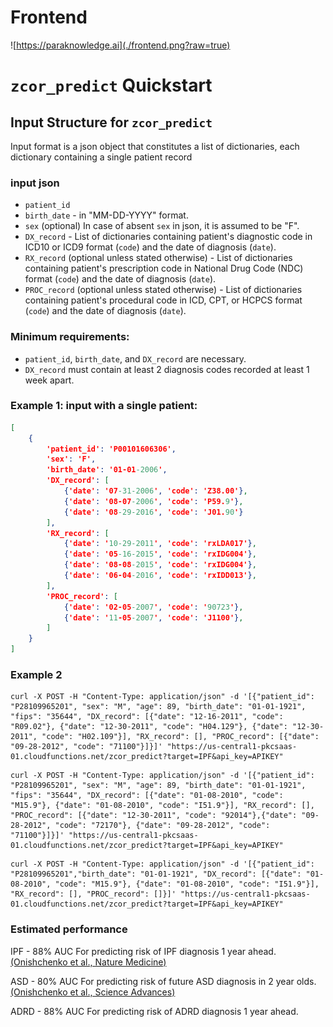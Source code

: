 # Frontend

![https://paraknowledge.ai](./frontend.png?raw=true)


# `zcor_predict` Quickstart



## Input Structure  for `zcor_predict`

Input format is a json object that constitutes a list of dictionaries, each dictionary containing a single patient record

###  input json
* `patient_id` 
* `birth_date` - in "MM-DD-YYYY" format.
* `sex` (optional) In case of absent `sex` in json, it is assumed to be "F".
* `DX_record` - List of dictionaries containing patient's diagnostic code in ICD10 or ICD9 format (`code`) 
and the date of diagnosis (`date`).
* `RX_record` (optional unless stated otherwise) - List of dictionaries containing patient's prescription code in National Drug Code (NDC) format (`code`)
  and the date of diagnosis (`date`).
* `PROC_record` (optional unless stated otherwise) - List of dictionaries containing patient's procedural code in ICD, CPT, or HCPCS format (`code`)
    and the date of diagnosis (`date`).

### Minimum requirements:
* `patient_id`, `birth_date`, and `DX_record` are necessary.
* `DX_record` must contain at least 2 diagnosis codes recorded at least 1 week apart.

### Example 1: input with a single patient:

```json
[
    { 
        'patient_id': 'P00101606306',
        'sex': 'F',
        'birth_date': '01-01-2006',
        'DX_record': [
            {'date': '07-31-2006', 'code': 'Z38.00'},
            {'date': '08-07-2006', 'code': 'P59.9'},
            {'date': '08-29-2016', 'code': 'J01.90'}
        ],
        'RX_record': [
            {'date': '10-29-2011', 'code': 'rxLDA017'},
            {'date': '05-16-2015', 'code': 'rxIDG004'},
            {'date': '08-08-2015', 'code': 'rxIDG004'},
            {'date': '06-04-2016', 'code': 'rxIDD013'},
        ],
        'PROC_record': [
            {'date': '02-05-2007', 'code': '90723'},
            {'date': '11-05-2007', 'code': 'J1100'},
        ]
    }
]
```


### Example 2

```
curl -X POST -H "Content-Type: application/json" -d '[{"patient_id": "P28109965201", "sex": "M", "age": 89, "birth_date": "01-01-1921", "fips": "35644", "DX_record": [{"date": "12-16-2011", "code": "R09.02"}, {"date": "12-30-2011", "code": "H04.129"}, {"date": "12-30-2011", "code": "H02.109"}], "RX_record": [], "PROC_record": [{"date": "09-28-2012", "code": "71100"}]}]' "https://us-central1-pkcsaas-01.cloudfunctions.net/zcor_predict?target=IPF&api_key=APIKEY"
```


```
curl -X POST -H "Content-Type: application/json" -d '[{"patient_id": "P28109965201", "sex": "M", "age": 89, "birth_date": "01-01-1921", "fips": "35644", "DX_record": [{"date": "01-08-2010", "code": "M15.9"}, {"date": "01-08-2010", "code": "I51.9"}], "RX_record": [], "PROC_record": [{"date": "12-30-2011", "code": "92014"},{"date": "09-28-2012", "code": "72170"}, {"date": "09-28-2012", "code": "71100"}]}]' "https://us-central1-pkcsaas-01.cloudfunctions.net/zcor_predict?target=IPF&api_key=APIKEY"
```

```
curl -X POST -H "Content-Type: application/json" -d '[{"patient_id": "P28109965201","birth_date": "01-01-1921", "DX_record": [{"date": "01-08-2010", "code": "M15.9"}, {"date": "01-08-2010", "code": "I51.9"}], "RX_record": [], "PROC_record": []}]' "https://us-central1-pkcsaas-01.cloudfunctions.net/zcor_predict?target=IPF&api_key=APIKEY"
```


### Estimated performance

IPF - 88% AUC For predicting risk of IPF diagnosis 1 year ahead. [(Onishchenko et al., Nature Medicine)](https://www.science.org/doi/10.1126/sciadv.abf0354)

ASD - 80% AUC For predicting risk of future ASD diagnosis in 2 year olds. [(Onishchenko et al., Science Advances)](https://www.science.org/doi/10.1126/sciadv.abf0354)

ADRD - 88% AUC For predicting risk of ADRD diagnosis 1 year ahead.


